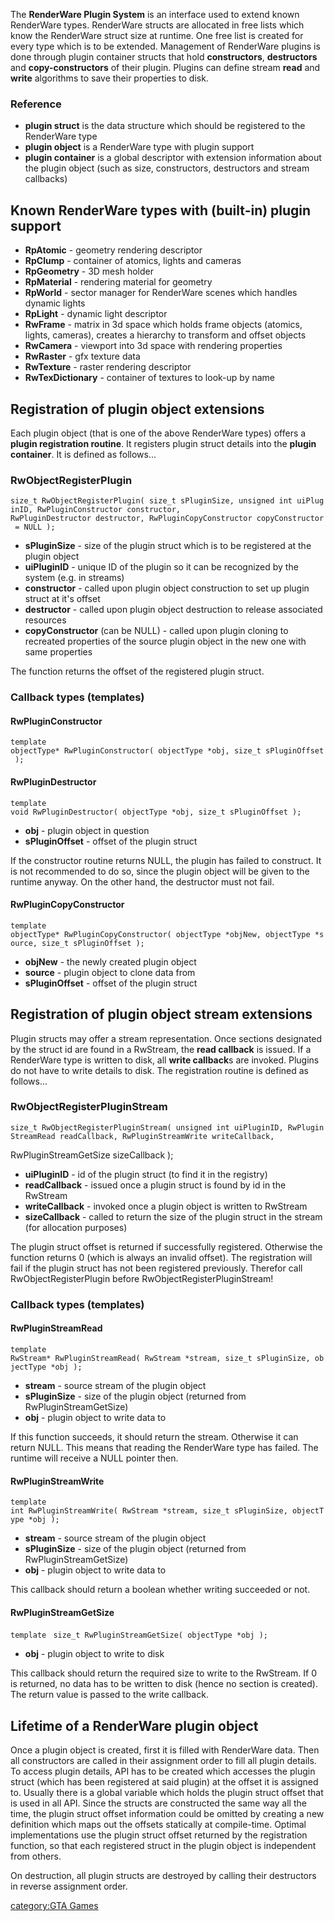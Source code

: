 The **RenderWare Plugin System** is an interface used to extend known RenderWare types. RenderWare structs are allocated in free lists which know the RenderWare struct size at runtime. One free list is created for every type which is to be extended. Management of RenderWare plugins is done through plugin container structs that hold **constructors**, **destructors** and **copy-constructors** of their plugin. Plugins can define stream **read** and **write** algorithms to save their properties to disk.

### Reference

-   **plugin struct** is the data structure which should be registered to the RenderWare type
-   **plugin object** is a RenderWare type with plugin support
-   **plugin container** is a global descriptor with extension information about the plugin object (such as size, constructors, destructors and stream callbacks)

Known RenderWare types with (built-in) plugin support
-----------------------------------------------------

-   **RpAtomic** - geometry rendering descriptor
-   **RpClump** - container of atomics, lights and cameras
-   **RpGeometry** - 3D mesh holder
-   **RpMaterial** - rendering material for geometry
-   **RpWorld** - sector manager for RenderWare scenes which handles dynamic lights
-   **RpLight** - dynamic light descriptor
-   **RwFrame** - matrix in 3d space which holds frame objects (atomics, lights, cameras), creates a hierarchy to transform and offset objects
-   **RwCamera** - viewport into 3d space with rendering properties
-   **RwRaster** - gfx texture data
-   **RwTexture** - raster rendering descriptor
-   **RwTexDictionary** - container of textures to look-up by name

Registration of plugin object extensions
----------------------------------------

Each plugin object (that is one of the above RenderWare types) offers a **plugin registration routine**. It registers plugin struct details into the **plugin container**. It is defined as follows...

### RwObjectRegisterPlugin

`size_t RwObjectRegisterPlugin( size_t sPluginSize, unsigned int uiPluginID, RwPluginConstructor constructor,`
`RwPluginDestructor destructor, RwPluginCopyConstructor copyConstructor = NULL );`

-   **sPluginSize** - size of the plugin struct which is to be registered at the plugin object
-   **uiPluginID** - unique ID of the plugin so it can be recognized by the system (e.g. in streams)
-   **constructor** - called upon plugin object construction to set up plugin struct at it's offset
-   **destructor** - called upon plugin object destruction to release associated resources
-   **copyConstructor** (can be NULL) - called upon plugin cloning to recreated properties of the source plugin object in the new one with same properties

The function returns the offset of the registered plugin struct.

### Callback types (templates)

#### RwPluginConstructor

`template `<class objectType>
`objectType* RwPluginConstructor( objectType *obj, size_t sPluginOffset );`

#### RwPluginDestructor

`template `<class objectType>
`void RwPluginDestructor( objectType *obj, size_t sPluginOffset );`

-   **obj** - plugin object in question
-   **sPluginOffset** - offset of the plugin struct

If the constructor routine returns NULL, the plugin has failed to construct. It is not recommended to do so, since the plugin object will be given to the runtime anyway. On the other hand, the destructor must not fail.

#### RwPluginCopyConstructor

`template `<class objectType>
`objectType* RwPluginCopyConstructor( objectType *objNew, objectType *source, size_t sPluginOffset );`

-   **objNew** - the newly created plugin object
-   **source** - plugin object to clone data from
-   **sPluginOffset** - offset of the plugin struct

Registration of plugin object stream extensions
-----------------------------------------------

Plugin structs may offer a stream representation. Once sections designated by the struct id are found in a RwStream, the **read callback** is issued. If a RenderWare type is written to disk, all **write callback**s are invoked. Plugins do not have to write details to disk. The registration routine is defined as follows...

### RwObjectRegisterPluginStream

`size_t RwObjectRegisterPluginStream( unsigned int uiPluginID, RwPluginStreamRead readCallback, RwPluginStreamWrite writeCallback,`

RwPluginStreamGetSize sizeCallback );

-   **uiPluginID** - id of the plugin struct (to find it in the registry)
-   **readCallback** - issued once a plugin struct is found by id in the RwStream
-   **writeCallback** - invoked once a plugin object is written to RwStream
-   **sizeCallback** - called to return the size of the plugin struct in the stream (for allocation purposes)

The plugin struct offset is returned if successfully registered. Otherwise the function returns 0 (which is always an invalid offset). The registration will fail if the plugin struct has not been registered previously. Therefor call RwObjectRegisterPlugin before RwObjectRegisterPluginStream!

### Callback types (templates)

#### RwPluginStreamRead

`template `<class objectType>
`RwStream* RwPluginStreamRead( RwStream *stream, size_t sPluginSize, objectType *obj );`

-   **stream** - source stream of the plugin object
-   **sPluginSize** - size of the plugin object (returned from RwPluginStreamGetSize)
-   **obj** - plugin object to write data to

If this function succeeds, it should return the stream. Otherwise it can return NULL. This means that reading the RenderWare type has failed. The runtime will receive a NULL pointer then.

#### RwPluginStreamWrite

`template `<class objectType>
`int RwPluginStreamWrite( RwStream *stream, size_t sPluginSize, objectType *obj );`

-   **stream** - source stream of the plugin object
-   **sPluginSize** - size of the plugin object (returned from RwPluginStreamGetSize)
-   **obj** - plugin object to write data to

This callback should return a boolean whether writing succeeded or not.

#### RwPluginStreamGetSize

`template `<class objectType>
`size_t RwPluginStreamGetSize( objectType *obj );`

-   **obj** - plugin object to write to disk

This callback should return the required size to write to the RwStream. If 0 is returned, no data has to be written to disk (hence no section is created). The return value is passed to the write callback.

Lifetime of a RenderWare plugin object
--------------------------------------

Once a plugin object is created, first it is filled with RenderWare data. Then all constructors are called in their assignment order to fill all plugin details. To access plugin details, API has to be created which accesses the plugin struct (which has been registered at said plugin) at the offset it is assigned to. Usually there is a global variable which holds the plugin struct offset that is used in all API. Since the structs are constructed the same way all the time, the plugin struct offset information could be omitted by creating a new definition which maps out the offsets statically at compile-time. Optimal implementations use the plugin struct offset returned by the registration function, so that each registered struct in the plugin object is independent from others.

On destruction, all plugin structs are destroyed by calling their destructors in reverse assignment order.

[category:GTA Games](/docs/category-gta_games.md "wikilink")
